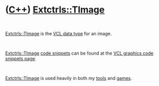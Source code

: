
 

 

 

 

 

([C++](Cpp.md)) [Extctrls::TImage](CppTImage.md)
==================================================

 

[Extctrls::TImage](CppTImage.md) is the [VCL data
type](CppVclDataType.md) for an image.

 

[Extctrls::TImage](CppTImage.md) [code snippets](CppCodeSnippets.md)
can be found at the [VCL graphics code snippets
page](CppVclGraphics.md).

 

[Extctrls::TImage](CppTImage.md) is used heavily in both my
[tools](https://github.com/richelbilderbeek/tools) and [games](https://github.com/richelbilderbeek/Games).

 

 

 

 

 

 

